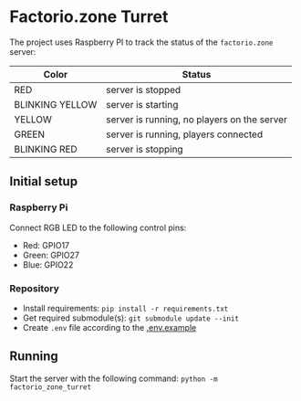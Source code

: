 # Factorio.zone Turret

The project uses Raspberry PI to track the status of the `factorio.zone` server:

| Color           | Status                                      |
|-----------------|---------------------------------------------|
| RED             | server is stopped                           |
| BLINKING YELLOW | server is starting                          |
| YELLOW          | server is running, no players on the server |
| GREEN           | server is running, players connected        |
| BLINKING RED    | server is stopping                          |

## Initial setup

### Raspberry Pi

Connect RGB LED to the following control pins:

- Red: GPIO17
- Green: GPIO27
- Blue: GPIO22

### Repository

- Install requirements: `pip install -r requirements.txt`
- Get required submodule(s): `git submodule update --init`
- Create `.env` file according to the [.env.example](.env.example)

## Running

Start the server with the following command: `python -m factorio_zone_turret`
